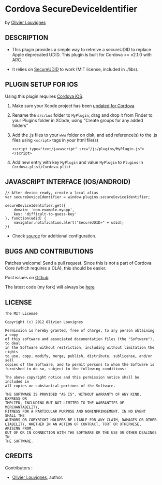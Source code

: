 # Cordova SecureDeviceIdentifier #
by [Olivier Louvignes](http://olouv.com)

## DESCRIPTION ##

* This plugin provides a simple way to retreive a secureUDID to replace Apple deprecated UDID. This plugin is built for Cordova >= v2.1.0 with ARC.

* It relies on [SecureUDID](https://github.com/mgcrea/secureudid) to work (MIT license, included in ./libs).

## PLUGIN SETUP FOR IOS ##

Using this plugin requires [Cordova iOS](https://github.com/apache/incubator-cordova-ios).

1. Make sure your Xcode project has been [updated for Cordova](https://github.com/apache/incubator-cordova-ios/blob/master/guides/Cordova%20Upgrade%20Guide.md)
2. Rename the `src/ios` folder to `MyPlugin`, drag and drop it from Finder to your Plugins folder in XCode, using "Create groups for any added folders"
3. Add the .js files to your `www` folder on disk, and add reference(s) to the .js files using `<script>` tags in your html file(s)


    `<script type="text/javascript" src="/js/plugins/MyPlugin.js"></script>`


4. Add new entry with key `MyPlugin` and value `MyPlugin` to `Plugins` in `Cordova.plist/Cordova.plist`

## JAVASCRIPT INTERFACE (IOS/ANDROID) ##

    // After device ready, create a local alias
    var secureDeviceIdentifier = window.plugins.secureDeviceIdentifier;

    secureDeviceIdentifier.get({
        domain: 'com.example.myapp',
        key: 'difficult-to-guess-key'
    }, function(udid) {
        navigator.notification.alert("SecureUDID=" + udid);
    })

* Check [source](https://github.com/mgcrea/cordova-secureudid/tree/master/www/SecureDeviceIdentifier.js) for additional configuration.

## BUGS AND CONTRIBUTIONS ##

Patches welcome! Send a pull request. Since this is not a part of Cordova Core (which requires a CLA), this should be easier.

Post issues on [Github](https://github.com/mgcrea/cordova-secureudid/issues)

The latest code (my fork) will always be [here](https://github.com/mgcrea/cordova-secureudid/tree/master)

## LICENSE ##

    The MIT License

    Copyright (c) 2012 Olivier Louvignes

    Permission is hereby granted, free of charge, to any person obtaining a copy
    of this software and associated documentation files (the "Software"), to deal
    in the Software without restriction, including without limitation the rights
    to use, copy, modify, merge, publish, distribute, sublicense, and/or sell
    copies of the Software, and to permit persons to whom the Software is
    furnished to do so, subject to the following conditions:

    The above copyright notice and this permission notice shall be included in
    all copies or substantial portions of the Software.

    THE SOFTWARE IS PROVIDED "AS IS", WITHOUT WARRANTY OF ANY KIND, EXPRESS OR
    IMPLIED, INCLUDING BUT NOT LIMITED TO THE WARRANTIES OF MERCHANTABILITY,
    FITNESS FOR A PARTICULAR PURPOSE AND NONINFRINGEMENT. IN NO EVENT SHALL THE
    AUTHORS OR COPYRIGHT HOLDERS BE LIABLE FOR ANY CLAIM, DAMAGES OR OTHER
    LIABILITY, WHETHER IN AN ACTION OF CONTRACT, TORT OR OTHERWISE, ARISING FROM,
    OUT OF OR IN CONNECTION WITH THE SOFTWARE OR THE USE OR OTHER DEALINGS IN
    THE SOFTWARE.

## CREDITS ##

Contributors :

* [Olivier Louvignes](http://olouv.com), author.


